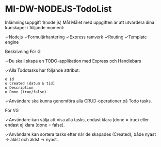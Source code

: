 # MI-DW-NODEJS-TodoList

Inlämningsuppgift 1(node js)
Mål
Målet med uppgiften är att utvärdera dina kunskaper i följande moment:

✓Nodejs
✓Formulärhantering
✓Express ramverk
✓Routing
✓Template engine

Beskrivning
För G

✓Du skall skapa en TODO-applikation med Express och Handlebars

✓Alla Todotasks har följande attribut:

	o Id
	o Created (datum & tid)
	o Description
	o Done (true/false)
✓Användare ska kunna genomföra alla CRUD-operationer på Todo tasks.

För VG

✓Användare kan välja att visa alla tasks, endast klara (done = true) eller endast ej klara (done = false).

✓Användare kan sortera tasks efter när de skapades
(Created), både nyast → äldst och äldst → nyast.
